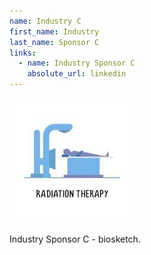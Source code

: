 ```yaml
---
name: Industry C
first_name: Industry
last_name: Sponsor C
links:
  - name: Industry Sponsor C
    absolute_url: linkedin
---
```


<img src="/assets/images/unknown-rt.jpeg" alt="Industry Sponsor C" width="200"/>

Industry Sponsor C - biosketch.